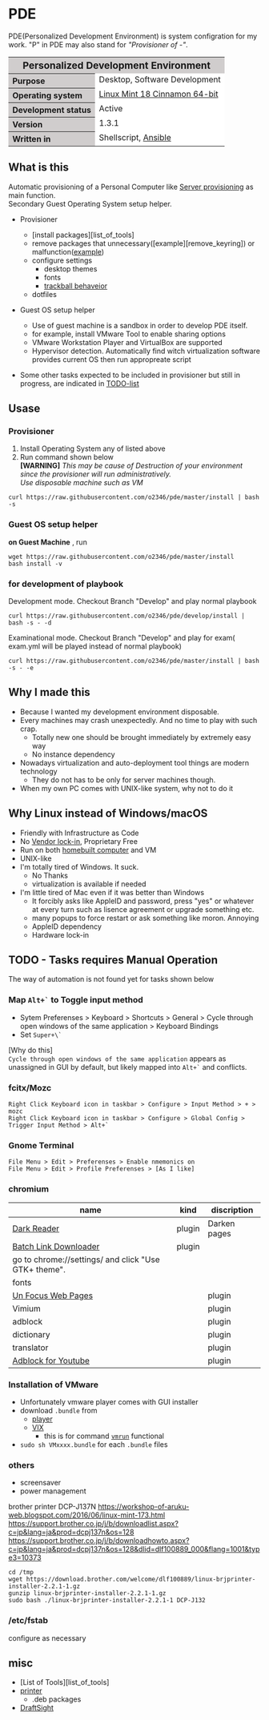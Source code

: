 # PDE

PDE(Personalized Development Environment) is system configration for my work.
"P" in PDE may also stand for _"Provisioner of -"_.

<table border="0" cellspacing="0" cellpadding="0">
<tr>
<th colspan="2" bgcolor="#D0CDCD" align="center"><big>Personalized Development Environment</big></th>
</tr>
<tr>
<th bgcolor="#D0CDCD" align="left" nowrap>Purpose</td>
<td bgcolor="#FFFFFF" valign="top">Desktop, Software Development</td>
</tr>
<tr>
<th bgcolor="#D0CDCD" align="left" nowrap>Operating system</td>
<td bgcolor="#FFFFFF" valign="top"><a href="https://linuxmint.com/">Linux Mint 18 Cinnamon 64-bit</a></td>
</tr>
<tr>
<th bgcolor="#D0CDCD" align="left" nowrap>Development status</td>
<td bgcolor="#FFFFFF" valign="top">Active</td>
</tr>
<tr>
<th bgcolor="#D0CDCD" align="left" nowrap>Version</td>
<td bgcolor="#FFFFFF" valign="top">1.3.1</td>
</tr>
<tr>
<th bgcolor="#D0CDCD" align="left" nowrap>Written in</td>
<td bgcolor="#FFFFFF" valign="top">Shellscript, <a href="http://docs.ansible.com/ansible/index.html">Ansible</a></td>
</tr>
</table>

## What is this

Automatic provisioning of a Personal Computer like [Server provisioning](https://en.wikipedia.org/wiki/Provisioning#Server_provisioning) as main function.  
Secondary Guest Operating System setup helper. 

* Provisioner
  * [install packages][list_of_tools]
  * remove packages that unnecessary([example][remove_keyring]) or malfunction([example](http://unix.stackexchange.com/questions/215371/linux-network-stops-functioning-after-random-time-wired))
  * configure settings
    * desktop themes
    * fonts
    * [trackball behaveior](mint/doc/trackball.md)
  * dotfiles
* Guest OS setup helper
  * Use of guest machine is a sandbox in order to develop PDE itself.
  * for example, install VMware Tool to enable sharing options
  * VMware Workstation Player and VirtualBox are supported
  * Hypervisor detection. Automatically find witch virtualization software provides current OS then run appropreate script

* Some other tasks expected to be included in provisioner but still in progress, are indicated in [TODO-list](#todo)

## Usase

### Provisioner

1. Install Operating System any of listed above
1. Run command shown below  
**[WARNING]** _This may be cause of Destruction of your environment since the provisioner will run administratively.  
Use disposable machine such as VM_
```
curl https://raw.githubusercontent.com/o2346/pde/master/install | bash -s
```

### <a name="helper">Guest OS setup helper

__on Guest Machine__ , run

```
wget https://raw.githubusercontent.com/o2346/pde/master/install
bash install -v
```

### for development of playbook

Development mode. Checkout Branch "Develop" and play normal playbook
```
curl https://raw.githubusercontent.com/o2346/pde/develop/install | bash -s - -d
```

Examinational mode. Checkout Branch "Develop" and play for exam( exam.yml will be played instead of normal playbook)
```
curl https://raw.githubusercontent.com/o2346/pde/master/install | bash -s - -e
```

## Why I made this

* Because I wanted my development environment disposable.
* Every machines may crash unexpectedly. And no time to play with such crap.
  * Totally new one should be brought immediately by extremely easy way
  * No instance dependency
* Nowadays virtualization and auto-deployment tool things are modern technology
  * They do not has to be only for server machines though.
* When my own PC comes with UNIX-like system, why not to do it

## Why Linux instead of Windows/macOS

* Friendly with Infrastructure as Code
* No [Vendor lock-in](https://en.wikipedia.org/wiki/Vendor_lock-in), Proprietary Free
* Run on both [homebuilt computer](https://en.wikipedia.org/wiki/Homebuilt_computer) and VM
* UNIX-like
* I'm totally tired of Windows. It suck.
  + No Thanks
  + virtualization is available if needed
* I'm little tired of Mac even if it was better than Windows
  + It forcibly asks like AppleID and password, press "yes" or whatever at every turn such as lisence agreement or upgrade something etc.
  + many popups to force restart or ask something like moron. Annoying
  + AppleID dependency
  + Hardware lock-in

## <a name="todo"> TODO - Tasks requires Manual Operation

The way of automation is not found yet for tasks shown below

### Map `` Alt+` `` to Toggle input method

* Sytem Preferenses > Keyboard > Shortcuts > General > Cycle through open windows of the same application > Keyboard Bindings
* Set `` Super+\` ``

[Why do this]  
`Cycle through open windows of the same application` appears as unassigned in GUI by default, but likely mapped into `` Alt+` ``  and conflicts.

### fcitx/Mozc

```
Right Click Keyboard icon in taskbar > Configure > Input Method > + > mozc
Right Click Keyboard icon in taskbar > Configure > Global Config > Trigger Input Method > Alt+`
```

### Gnome Terminal

```
File Menu > Edit > Preferenses > Enable nmemonics on
File Menu > Edit > Profile Preferenses > [As I like]
```

### chromium

|name|kind|discription|
|---|---|---|
|[Dark Reader](https://chrome.google.com/webstore/detail/dark-reader/eimadpbcbfnmbkopoojfekhnkhdbieeh)|plugin|Darken pages|
|[Batch Link Downloader](https://chrome.google.com/webstore/detail/batch-link-downloader/aiahkbnnpafepcgnhhecilboebmmolnn/related)|plugin||
|go to chrome://settings/ and click "Use GTK+ theme".||
|fonts||
|[Un Focus Web Pages](https://chrome.google.com/webstore/detail/un-focus-web-pages/cdbkhgekcjdpnjlajincjjknmbmigifg)||plugin|
|Vimium||plugin|
|adblock||plugin|
|dictionary||plugin|
|translator||plugin|
|[Adblock for Youtube](https://chrome.google.com/webstore/detail/adblock-for-youtube/cmedhionkhpnakcndndgjdbohmhepckk/related?hl=en)||plugin|

### Installation of VMware

* Unfortunately vmware player comes with GUI installer
* download `.bundle` from
  * [player](https://my.vmware.com/jp/web/vmware/free#desktop_end_user_computing/vmware_workstation_player/12_0)
  * [VIX](https://my.vmware.com/web/vmware/free#desktop_end_user_computing/vmware_workstation_player/12_0|PLAYER-1200|drivers_tools)
    * this is for command [`vmrun`](https://communities.vmware.com/thread/521189?start=0&tstart=0) functional
* `sudo sh VMxxxx.bundle` for each `.bundle` files

### others

* screensaver
* power management

brother printer DCP-J137N
https://workshop-of-aruku-web.blogspot.com/2016/06/linux-mint-173.html
https://support.brother.co.jp/j/b/downloadlist.aspx?c=jp&lang=ja&prod=dcpj137n&os=128
https://support.brother.co.jp/j/b/downloadhowto.aspx?c=jp&lang=ja&prod=dcpj137n&os=128&dlid=dlf100889_000&flang=1001&type3=10373

```
cd /tmp
wget https://download.brother.com/welcome/dlf100889/linux-brjprinter-installer-2.2.1-1.gz
gunzip linux-brjprinter-installer-2.2.1-1.gz
sudo bash ./linux-brjprinter-installer-2.2.1-1 DCP-J132
```

### /etc/fstab

configure as necessary

## misc

* [List of Tools][list_of_tools]
* [printer](http://support.brother.co.jp/j/b/downloadhowto.aspx?c=jp&lang=ja&prod=dcpj137n&os=128&dlid=dlf100517_000&flang=1001&type3=561)
  * .deb packages
* [DraftSight](https://www.3ds.com/ja/products-services/draftsight-cad-software/free-download/)


